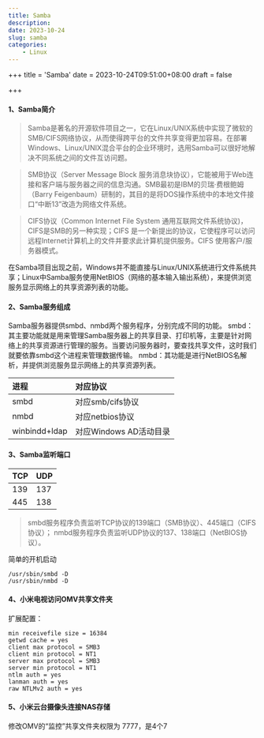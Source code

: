 ```yaml
---
title: Samba
description: 
date: 2023-10-24
slug: samba
categories:
    - Linux
---
```

+++
title = 'Samba'
date = 2023-10-24T09:51:00+08:00
draft = false

+++

#### 1、Samba简介
> Samba是著名的开源软件项目之一，它在Linux/UNIX系统中实现了微软的SMB/CIFS网络协议，从而使得跨平台的文件共享变得更加容易。在部署Windows、Linux/UNIX混合平台的企业环境时，选用Samba可以很好地解决不同系统之间的文件互访问题。

> SMB协议（Server Message Block 服务消息块协议），它能被用于Web连接和客户端与服务器之间的信息沟通。SMB最初是IBM的贝瑞·费根鲍姆（Barry Feigenbaum）研制的，其目的是将DOS操作系统中的本地文件接口“中断13”改造为网络文件系统。

> CIFS协议（Common Internet File System 通用互联网文件系统协议)，CIFS是SMB的另一种实现；CIFS 是一个新提出的协议，它使程序可以访问远程Internet计算机上的文件并要求此计算机提供服务。CIFS 使用客户/服务器模式。

在Samba项目出现之前，Windows并不能直接与Linux/UNIX系统进行文件系统共享；Linux中Samba服务使用NetBIOS（网络的基本输入输出系统），来提供浏览服务显示网络上的共享资源列表的功能。
#### 2、Samba服务组成
Samba服务器提供smbd、nmbd两个服务程序，分别完成不同的功能。
smbd：其主要功能就是用来管理Samba服务器上的共享目录、打印机等，主要是针对网络上的共享资源进行管理的服务。当要访问服务器时，要查找共享文件，这时我们就要依靠smbd这个进程来管理数据传输。
nmbd：其功能是进行NetBIOS名解析，并提供浏览服务显示网络上的共享资源列表。

| 进程          | 对应协议               |
| :------------ | :--------------------- |
| smbd          | 对应smb/cifs协议       |
| nmbd          | 对应netbios协议        |
| winbindd+ldap | 对应Windows AD活动目录 |

#### 3、Samba监听端口

| TCP  | UDP  |
| :--- | :--- |
| 139  | 137  |
| 445  | 138  |

> smbd服务程序负责监听TCP协议的139端口（SMB协议）、445端口（CIFS协议）；
> nmbd服务程序负责监听UDP协议的137、138端口（NetBIOS协议）。

简单的开机启动
```
/usr/sbin/smbd -D
/usr/sbin/nmbd -D
```
#### 4、小米电视访问OMV共享文件夹

扩展配置：
```
min receivefile size = 16384
getwd cache = yes
client max protocol = SMB3
client min protocol = NT1
server max protocol = SMB3
server min protocol = NT1
ntlm auth = yes
lanman auth = yes
raw NTLMv2 auth = yes
```
#### 5、小米云台摄像头连接NAS存储
修改OMV的“监控”共享文件夹权限为 7777，是4个7
